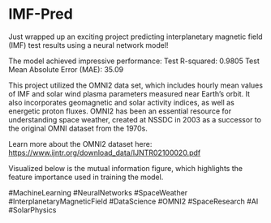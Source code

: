 # IMF-Pred
Just wrapped up an exciting project predicting interplanetary magnetic field (IMF) test results using a neural network model!

The model achieved impressive performance:
Test R-squared: 0.9805
Test Mean Absolute Error (MAE): 35.09

This project utilized the OMNI2 data set, which includes hourly mean values of IMF and solar wind plasma parameters measured near Earth’s orbit. It also incorporates geomagnetic and solar activity indices, as well as energetic proton fluxes. OMNI2 has been an essential resource for understanding space weather, created at NSSDC in 2003 as a successor to the original OMNI dataset from the 1970s.

Learn more about the OMNI2 dataset here: https://www.ijntr.org/download_data/IJNTR02100020.pdf

Visualized below is the mutual information figure, which highlights the feature importance used in training the model.

#MachineLearning #NeuralNetworks #SpaceWeather #InterplanetaryMagneticField #DataScience #OMNI2 #SpaceResearch #AI #SolarPhysics
